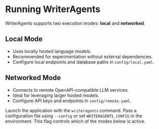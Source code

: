 # Running WriterAgents

WriterAgents supports two execution modes: **local** and **networked**.

## Local Mode

- Uses locally hosted language models.
- Recommended for experimentation without external dependencies.
- Configure local endpoints and database paths in `config/local.yaml`.

## Networked Mode

- Connects to remote OpenAPI-compatible LLM services.
- Ideal for leveraging larger hosted models.
- Configure API keys and endpoints in `config/remote.yaml`.

Launch the application with the ``writeragents`` command. Pass a configuration
file using ``--config`` or set ``WRITERAGENTS_CONFIG`` in the environment.
This flag controls which of the modes below is active.


